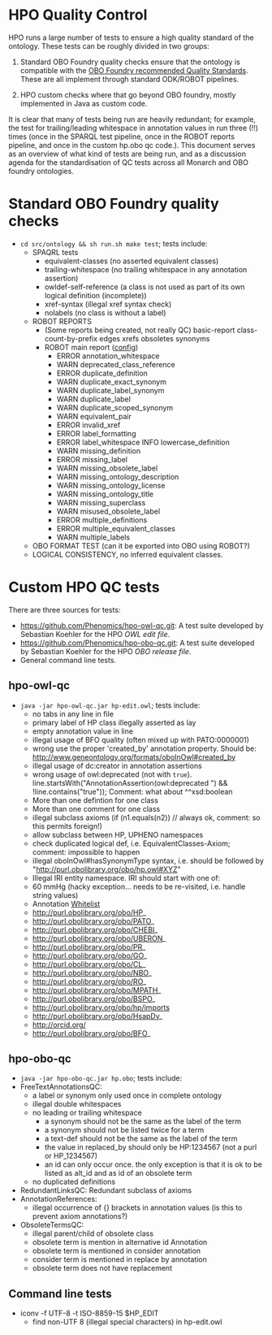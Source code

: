 # HPO Quality Control

HPO runs a large number of tests to ensure a high quality standard of the ontology. These tests can be roughly divided in two groups:

1. Standard OBO Foundry quality checks ensure that the ontology is compatible with the [OBO Foundry recommended Quality Standards](http://obofoundry.org/principles/fp-000-summary.html). These are all implement through standard ODK/ROBOT pipelines.

2. HPO custom checks where that go beyond OBO foundry, mostly implemented in Java as custom code.

It is clear that many of tests being run are heavily redundant; for example, the test for trailing/leading whitespace in annotation values in run three (!!) times (once in the SPARQL test pipeline, once in the ROBOT reports pipeline, and once in the custom hp.obo qc code.). This document serves as an overview of what kind of tests are being run, and as a discussion agenda for the standardisation of QC tests across all Monarch and OBO foundry ontologies.


# Standard OBO Foundry quality checks

- `cd src/ontology && sh run.sh make test`; tests include:
   - SPAQRL tests
      - equivalent-classes (no asserted equivalent classes)
      - trailing-whitespace (no trailing whitespace in any annotation assertion)
      - owldef-self-reference (a class is not used as part of its own logical definition (incomplete))
      - xref-syntax (illegal xref syntax check)
      - nolabels (no class is without a label)
   - ROBOT REPORTS 
      - (Some reports being created, not really QC) basic-report class-count-by-prefix edges xrefs obsoletes synonyms
      - ROBOT main report ([config](https://github.com/obophenotype/human-phenotype-ontology/blob/master/src/ontology/qc-profile.txt)) 
        - ERROR	annotation_whitespace
        - WARN	deprecated_class_reference
        - ERROR	duplicate_definition
        - WARN	duplicate_exact_synonym
        - WARN	duplicate_label_synonym
        - WARN	duplicate_label
        - WARN	duplicate_scoped_synonym
        - WARN	equivalent_pair
        - ERROR	invalid_xref
        - ERROR	label_formatting
        - ERROR	label_whitespace
        INFO	lowercase_definition
        - WARN	missing_definition
        - ERROR	missing_label
        - WARN	missing_obsolete_label
        - WARN	missing_ontology_description
        - WARN	missing_ontology_license
        - WARN	missing_ontology_title
        - WARN	missing_superclass
        - WARN	misused_obsolete_label
        - ERROR	multiple_definitions
        - ERROR	multiple_equivalent_classes
        - WARN	multiple_labels
   - OBO FORMAT TEST (can it be exported into OBO using ROBOT?)
   - LOGICAL CONSISTENCY, no inferred equivalent classes.

# Custom HPO QC tests

There are three sources for tests:

- https://github.com/Phenomics/hpo-owl-qc.git: A test suite developed by Sebastian Koehler for the HPO _OWL edit file_.
- https://github.com/Phenomics/hpo-obo-qc.git: A test suite developed by Sebastian Koehler for the HPO _OBO release file_.
- General command line tests.

## hpo-owl-qc

- `java -jar hpo-owl-qc.jar hp-edit.owl`; tests include:
  - no tabs in any line in file
  - primary label of HP class illegally asserted as lay
  - empty annotation value in line
  - illegal usage of BFO quality (often mixed up with PATO:0000001)
  - wrong use the proper 'created_by' annotation property. Should be: http://www.geneontology.org/formats/oboInOwl#created_by
  - illegal usage of dc:creator in annotation assertions
  - wrong usage of owl:deprecated (not with `true`). line.startsWith("AnnotationAssertion(owl:deprecated ") && !line.contains("true")); Comment: what about ^^xsd:boolean
  - More than one defintion for one class
  - More than one comment for one class
  - illegal subclass axioms (if (n1.equals(n2)) // always ok, comment: so this permits foreign!)
  - allow subclass between HP, UPHENO namespaces
  - check duplicated logical def, i.e. EquivalentClasses-Axiom; comment: impossible to happen
  - illegal oboInOwl#hasSynonymType syntax, i.e. should be followed by "<http://purl.obolibrary.org/obo/hp.owl#XYZ>"
  - Illegal IRI entity namespace. IRI should start with one of:
  - 60 mmHg (hacky exception... needs to be re-visited, i.e. handle string values)
  - Annotation [Whitelist](https://github.com/Phenomics/hpo-owl-qc/blob/master/src/main/resources/AP_whitelist.txt)
  - http://purl.obolibrary.org/obo/HP_
  - http://purl.obolibrary.org/obo/PATO_
  - http://purl.obolibrary.org/obo/CHEBI_
  - http://purl.obolibrary.org/obo/UBERON_
  - http://purl.obolibrary.org/obo/PR_
  - http://purl.obolibrary.org/obo/GO_
  - http://purl.obolibrary.org/obo/CL_
  - http://purl.obolibrary.org/obo/NBO_
  - http://purl.obolibrary.org/obo/RO_
  - http://purl.obolibrary.org/obo/MPATH_
  - http://purl.obolibrary.org/obo/BSPO_
  - http://purl.obolibrary.org/obo/hp/imports
  - http://purl.obolibrary.org/obo/HsapDv_
  - http://orcid.org/
  - http://purl.obolibrary.org/obo/BFO_

## hpo-obo-qc

- `java -jar hpo-obo-qc.jar hp.obo`; tests include:
- FreeTextAnnotationsQC:
  -  a label or synonym only used once in complete ontology
  - illegal double whitespaces
  - no leading or trailing whitespace
 	- a synonym should not be the same as the label of the term
 	- a synonym should not be listed twice for a term
 	- a text-def should not be the same as the label of the term
 	- the value in replaced_by should only be HP:1234567 (not a purl or HP_1234567)
 	- an id can only occur once. the only exception is that it is ok to be listed as alt_id and as id of an obsolete term 
  - no duplicated definitions
- RedundantLinksQC: Redundant subclass of axioms
- AnnotationReferences:
  - illegal occurrence of {} brackets in annotation values (is this to prevent axiom annotations?)
- ObsoleteTermsQC:
  - illegal parent/child of obsolete class
  - obsolete term is mention in alternative id Annotation
  - obsolete term is mentioned in consider annotation 
  - consider term is mentioned in replace by annotation
  - obsolete term does not have replacement
  

## Command line tests

- iconv -f UTF-8 -t ISO-8859-15 $HP_EDIT
  - find non-UTF 8 (illegal special characters) in hp-edit.owl